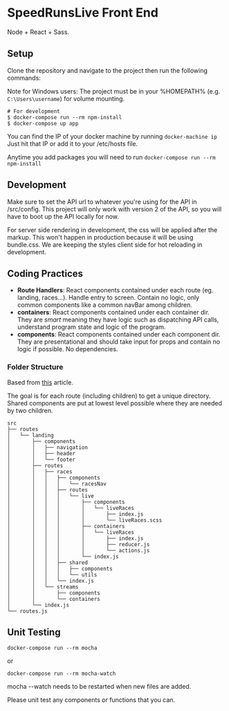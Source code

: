 # SpeedRunsLive Front End

Node + React + Sass.

## Setup

Clone the repository and navigate to the project then run the following commands:

Note for Windows users: The project must be in your %HOMEPATH% (e.g. `C:\Users\username`) for volume mounting.

```Shell
# For development
$ docker-compose run --rm npm-install
$ docker-compose up app
```

You can find the IP of your docker machine by running `docker-machine ip`
Just hit that IP or add it to your /etc/hosts file.

Anytime you add packages you will need to run `docker-compose run --rm npm-install`

## Development

Make sure to set the API url to whatever you're using for the API in /src/config. This project will only work with version 2 of the API, so you will have to boot up the API locally for now.

For server side rendering in development, the css will be applied after the markup. This won't happen in production because it will be using bundle.css. We are keeping the styles client side for hot reloading in development.

## Coding Practices

* **Route Handlers**: React components contained under each route (eg. landing, races...). Handle entry to screen. Contain no logic, only common components like a common navBar among children.
* **containers**: React components contained under each container dir. They are _smart_ meaning they have logic such as dispatching API calls, understand program state and logic of the program.
* **components**: React components contained under each component dir. They are presentational and should take input for props and contain no logic if possible. No dependencies.

### Folder Structure
Based from [this](https://gist.github.com/ryanflorence/daafb1e3cb8ad740b346#how-it-works) article. 

The goal is for each route (including children) to get a unique directory. Shared components are put at lowest level possible where they are needed by two children.

```
src
├── routes
│   └── landing 
│       ├── components
│       │   ├── navigation
│       │   ├── header
│       │   └── footer
│       ├── routes
│       │   ├── races
│       │   │   ├── components
│       │   │   │   └── racesNav
│       │   │   ├── routes
│       │   │   │   └── live
│       │   │   │       ├── components
│       │   │   │       │   └── liveRaces
│       │   │   │       │       ├── index.js
│       │   │   │       │       └── liveRaces.scss
│       │   │   │       ├── containers
│       │   │   │       │   └── liveRaces
│       │   │   │       │       ├── index.js
│       │   │   │       │       ├── reducer.js
│       │   │   │       │       └── actions.js
│       │   │   │       └── index.js
│       │   │   ├── shared
│       │   │   │   ├── components
│       │   │   │   └── utils
│       │   │   └── index.js
│       │   └── streams
│       │       ├── components
│       │       └── containers
│       └── index.js
└── routes.js
```

## Unit Testing

`docker-compose run --rm mocha`

or

`docker-compose run --rm mocha-watch`

mocha --watch needs to be restarted when new files are added. 

Please unit test any components or functions that you can.